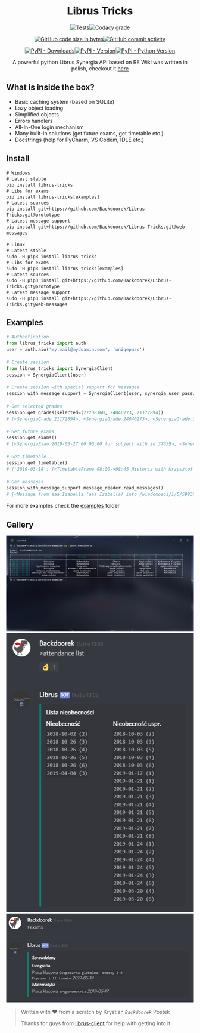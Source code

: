 <div align="center">
    <h1>Librus Tricks</h1>

[![Tests](https://img.shields.io/travis/Backdoorek/Librus-Tricks.svg?logo=travis&style=for-the-badge)](https://travis-ci.org/Backdoorek/Librus-Tricks)[![Codacy grade](https://img.shields.io/codacy/grade/afcbb085b8a746db8795c3a5a13054e6.svg?logo=codacy&style=for-the-badge)](https://app.codacy.com/project/Backdoorek/Librus-Tricks/dashboard)

[![GitHub code size in bytes](https://img.shields.io/github/languages/code-size/Backdoorek/Librus-Tricks.svg?color=gray&logo=github&style=for-the-badge)![GitHub commit activity](https://img.shields.io/github/commit-activity/m/Backdoorek/Librus-Tricks.svg?style=for-the-badge)](https://github.com/Backdoorek/Librus-Tricks)

[![PyPI - Downloads](https://img.shields.io/pypi/dm/librus-tricks.svg?style=for-the-badge)![PyPI - Version](https://img.shields.io/pypi/v/librus-tricks.svg?style=for-the-badge)![PyPI - Python Version](https://img.shields.io/pypi/pyversions/librus-tricks.svg?style=for-the-badge)](https://pypi.org/project/librus-tricks/)

A powerful python Librus Synergia API based on RE
Wiki was written in polish, checkout it [here](https://github.com/Backdoorek/Librus-Tricks/wiki)
</div>

## What is inside the box?
 - Basic caching system (based on SQLite)
 - Lazy object loading
 - Simplified objects
 - Errors handlers
 - All-In-One login mechanism
 - Many built-in solutions (get future exams, get timetable etc.)
 - Docstrings (help for PyCharm, VS Codem, IDLE etc.)

## Install
```text
# Windows
# Latest stable
pip install librus-tricks
# Libs for exams
pip install librus-tricks[examples]
# Latest sources
pip install git+https://github.com/Backdoorek/Librus-Tricks.git@prototype
# Latest message support
pip install git+https://github.com/Backdoorek/Librus-Tricks.git@web-messages

# Linux
# Latest stable
sudo -H pip3 install librus-tricks
# Libs for exams
sudo -H pip3 install librus-tricks[examples]
# Latest sources
sudo -H pip3 install git+https://github.com/Backdoorek/Librus-Tricks.git@prototype
# Latest message support
sudo -H pip3 install git+https://github.com/Backdoorek/Librus-Tricks.git@web-messages

```

## Examples
```python
# Authentication
from librus_tricks import auth
user = auth.aio('my.mail@mydoamin.com', 'uniqepass')

# Create session
from librus_tricks import SynergiaClient
session = SynergiaClient(user)

# Create session with special support for messages
session_with_message_support = SynergiaClient(user, synergia_user_passwd='otheruniqepass')

# Get selected grades
session.get_grades(selected=(27208160, 24040273, 21172894))
# (<SynergiaGrade 21172894>, <SynergiaGrade 24040273>, <SynergiaGrade 27208160>)

# Get future exams
session.get_exams()
# [<SynergiaExam 2019-03-27 00:00:00 for subject with id 37659>, <SynergiaExam 2019-03-28 00:00:00 for subject with id 37675>, <SynergiaExam 2019-03-26 00:00:00 for subject with id 37670>]

# Get timetable
session.get_timetable()
# {'2019-03-18': [<TimetableFrame 08:00->08:45 Historia with Krzysztof ...>, <TimetableFrame 08:55->09:40 Wychowanie fizyczne with Artur ...>, <TimetableFrame 09:50->10:35 Wychowanie fizyczne with Arkadiusz ...>, <TimetableFrame 10:50->11:35 Edukacja dla bezpieczeństwa with Arkadiusz ...>, <TimetableFrame 11:45->12:30 Godzina wychowawcza with Elżbieta ...>, <TimetableFrame 12:50->13:35 Język polski with Aleksandra ...>, <TimetableFrame 13:50->14:35 Język polski with Aleksandra ...>], '2019-03-19': [<TimetableFrame 08:00->08:45 Matematyka with Joanna ...>, <TimetableFrame 08:55->09:40 Matematyka with Joanna ...>, <TimetableFrame 09:50->10:35 Geografia with Agnieszka ...>, <TimetableFrame 10:50->11:35 Wiedza o społeczeństwie with Sylwia ...>, <TimetableFrame 11:45->12:30 Język niemiecki with Elżbieta ...>, <TimetableFrame 12:50->13:35 Matematyka with Joanna ...>], '2019-03-20': [<TimetableFrame 08:00->08:45 Chemia with Edyta ...>, <TimetableFrame 08:55->09:40 Religia with Magdalena ...>, <TimetableFrame 09:50->10:35 Język angielski with Krystyna ...>, <TimetableFrame 10:50->11:35 Etyka with Marta ...>, <TimetableFrame 11:45->12:30 Informatyka with Iwona ...>, <TimetableFrame 12:50->13:35 Język angielski with Krystyna ...>, <TimetableFrame 13:50->14:35 Język niemiecki with Elżbieta ...>], '2019-03-21': [<TimetableFrame 08:00->08:45 Język polski with Aleksandra ...>, <TimetableFrame 08:55->09:40 Język polski with Aleksandra ...>, <TimetableFrame 09:50->10:35 Fizyka with Hieronim ...>, <TimetableFrame 10:50->11:35 Wiedza o kulturze with Elżbieta ...>, <TimetableFrame 11:45->12:30 Religia with Magdalena ...>, <TimetableFrame 12:50->13:35 Język angielski with Krystyna ...>, <TimetableFrame 13:50->14:35 Język angielski with Krystyna ...>], '2019-03-22': [<TimetableFrame 08:00->08:45 Wychowanie fizyczne with Arkadiusz ...>, <TimetableFrame 08:55->09:40 Wychowanie fizyczne with Arkadiusz ...>, <TimetableFrame 09:50->10:35 Informatyka with Iwona ...>, <TimetableFrame 10:50->11:35 Matematyka with Joanna ...>, <TimetableFrame 11:45->12:30 Matematyka with Joanna ...>]}

# Get messages
session_with_message_support.message_reader.read_messages()
# [<Message from aaa Izabella (aaa Izabella) into /wiadomosci/1/5/5983071/f0>, ...]
```

For more examples check the [examples](https://github.com/Backdoorek/Librus-Tricks/tree/prototype/examples) folder

## Gallery
![](https://github.com/Backdoorek/public-files/blob/master/Z270-HD3P_2019-05-18_09'23'03.png?raw=true)
![](https://github.com/Backdoorek/public-files/blob/master/Discord_2019.05.01_130054.png?raw=true)
![](https://github.com/Backdoorek/public-files/blob/master/Discord_2019.05.01_133954.png?raw=true)

> Written with ❤ from a scratch by Krystian _`Backdoorek`_ Postek
>
> Thanks for guys from [librus-client](https://discord.gg/ybTX4gM) for help with getting into it
